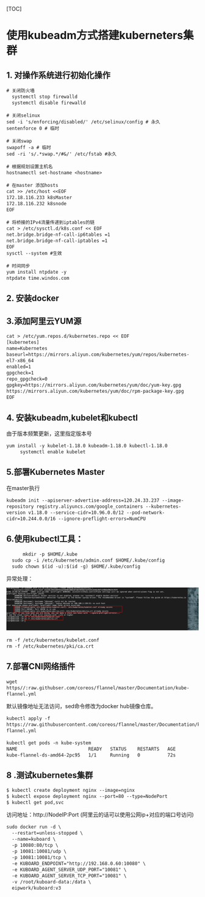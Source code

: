 [TOC]

# 使用kubeadm方式搭建kuberneters集群

## 1. 对操作系统进行初始化操作

```
# 关闭防火墙
  systemctl stop firewalld
  systemctl disable firewalld

# 关闭selinux
sed -i 's/enforcing/disabled/' /etc/selinux/config # 永久
sentenforce 0 # 临时

# 关闭swap
swapoff -a # 临时
sed -ri 's/.*swap.*/#&/' /etc/fstab #永久

# 根据规划设置主机名
hostnamectl set-hostname <hostname>

# 在master 添加hosts
cat >> /etc/host <<EOF
172.18.116.233 k8sMaster
172.18.116.232 k8snode
EOF

# 将桥接的IPv4流量传递到iptables的链
cat > /etc/sysctl.d/k8s.conf << EOF
net.bridge.bridge-nf-call-ip6tables =1 
net.bridge.bridge-nf-call-iptables =1 
EOF
sysctl --system #生效

# 时间同步
yum install ntpdate -y
ntpdate time.windos.com

```

## 2. 安装docker



## 3.添加阿里云YUM源

```
cat > /etc/yum.repos.d/kubernetes.repo << EOF
[kubernetes]
name=Kubernetes
baseurl=https://mirrors.aliyun.com/kubernetes/yum/repos/kubernetes-el7-x86_64
enabled=1
gpgcheck=1
repo_gpgcheck=0
gpgkey=https://mirrors.aliyun.com/kubernetes/yum/doc/yum-key.gpg https://mirrors.aliyun.com/kubernetes/yum/doc/rpm-package-key.gpg
EOF
```

## 4. 安装kubeadm,kubelet和kubectl

由于版本频繁更新，这里指定版本号

```
yum install -y kubelet-1.18.0 kubeadm-1.18.0 kubectl-1.18.0
     systemctl enable kubelet
```

## 5.部署Kubernetes Master

在master执行

```
kubeadm init --apiserver-advertise-address=120.24.33.237 --image-repository registry.aliyuncs.com/google_containers --kubernetes-version v1.18.0 --service-cidr=10.96.0.0/12 --pod-network-cidr=10.244.0.0/16 --ignore-preflight-errors=NumCPU
```

## 6.使用kubectl工具：

```
      mkdir -p $HOME/.kube
  sudo cp -i /etc/kubernetes/admin.conf $HOME/.kube/config
  sudo chown $(id -u):$(id -g) $HOME/.kube/config
```

异常处理：

![image-20201205232228679](../images/image-20201205232228679.png)

```
rm -f /etc/kubernetes/kubelet.conf
rm -f /etc/kubernetes/pki/ca.crt
```



## 7.部署CNI网络插件

```
wget https//:raw.githubser.com/coreos/flannel/master/Documentation/kube-flannel.yml
```

默认镜像地址无法访问，sed命令修改为docker hub镜像仓库。

```
kubectl apply -f https://raw.githubusercontent.com/coreos/flannel/master/Documentation/kube-flannel.yml

kubectl get pods -n kube-system
NAME                          READY   STATUS    RESTARTS   AGE
kube-flannel-ds-amd64-2pc95   1/1     Running   0          72s
```

##  8 .测试kubernetes集群

```
$ kubectl create deployment nginx --image=nginx
$ kubectl expose deployment nginx --port=80 --type=NodePort
$ kubectl get pod,svc
```

访问地址：http://NodeIP:Port  (阿里云的话可以使用公网ip+对应的端口号访问)

```
sudo docker run -d \
  --restart=unless-stopped \
  --name=kuboard \
  -p 10080:80/tcp \
  -p 10081:10081/udp \
  -p 10081:10081/tcp \
  -e KUBOARD_ENDPOINT="http://192.168.0.60:10080" \
  -e KUBOARD_AGENT_SERVER_UDP_PORT="10081" \
  -e KUBOARD_AGENT_SERVER_TCP_PORT="10081" \
  -v /root/kuboard-data:/data \
  eipwork/kuboard:v3
```

